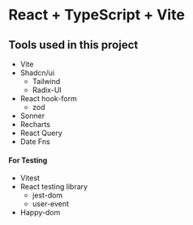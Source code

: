 # React + TypeScript + Vite

## Tools used in this project

- Vite
- Shadcn/ui
  - Tailwind
  - Radix-UI
- React hook-form
  - zod
- Sonner
- Recharts
- React Query
- Date Fns

#### For Testing

- Vitest
- React testing library
  - jest-dom
  - user-event
- Happy-dom
